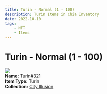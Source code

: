 ```yaml
---
title: Turin - Normal (1 - 100)
description: Turin Items in Chia Inventory
date: 2022-10-10
tags:
    - NFT
    - Items
---
```


# Turin - Normal (1 - 100)
<div class="item_thumbnail">
<img loading="lazy" src="https://mtwoxcn7l4ayuun6zjjokmggw2mpqrq27tqyat4qhbdyswm6.arweave.net/ZOzrib9fA_YpRvspS-5TDGtpj4Rhr84YBPkDhHiVmeY"><br/>
<div><strong>Name:</strong> Turin#321</div>
<div><strong>Item Type:</strong> Turin</div>
<div><strong>Collection:</strong> <a href="https://www.spacescan.io/xch/nft/collection/col1lend2dcn558km4wcwta4xnkfv3xpcmlp9kyt0m909emvfxechlyqdl5ndg">City Illusion</a></div>
</div>

